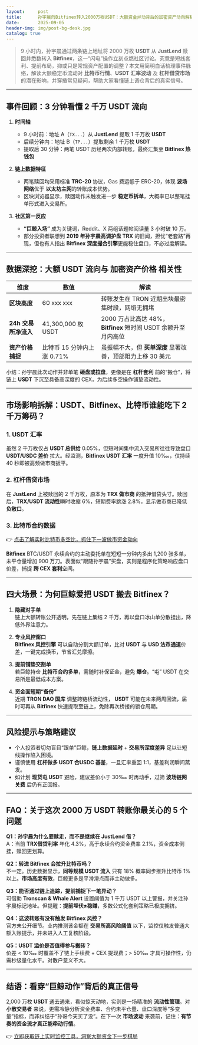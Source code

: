 ```yaml
---
layout:     post
title:      孙宇晨向Bitfinex转入2000万枚USDT：大额资金异动背后的加密资产动向解析
date:       2025-09-05
header-img: img/post-bg-desk.jpg
catalog: true
---
```


> 9 小时内，孙宇晨通过两条链上地址将 2000 万枚 **USDT** 从 **JustLend** 赎回并悉数转入 **Bitfinex**，这一“闪电”操作立刻点燃社区讨论。究竟是短线套利、提前布局，抑或只是常规资产配置的调整？本文用简明白话梳理事件脉络，解读大额稳定币流动对 **比特币行情**、**USDT 汇率波动** 及 **杠杆借贷市场** 的潜在影响，并穿插常见疑问，帮助大家看懂链上调仓背后的真实信号。

---

## 事件回顾：3 分钟看懂 2 千万 USDT 流向

1. **时间轴**  
   - 9 小时前：地址 A（`TX...`）从 **JustLend** 提取 1 千万枚 **USDT**  
   - 后续分钟内：地址 B（`TP...`）提取剩余 1 千万枚 **USDT**  
   - 提取后 30 分钟：两笔 USDT 历经两次内部转账，最终汇集至 **Bitfinex 热钱包**

2. **链上数据特征**  
   - 两笔赎回均采用标准 **TRC-20** 协议，Gas 费远低于 ERC-20，体现 **波场网络**优于 **以太坊主网**的转账成本优势。  
   - 区块浏览器显示，赎回动作未触发进一步 **稳定币拆单**，大概率已以整笔挂单形式进入交易所。

3. **社区第一反应**  
   - **“巨鲸入场”** 成为关键词，Reddit、X 两组话题帖阅读量 3 小时破 10 万。  
   - 部分投资者联想到 **2019 年孙宇晨高调护盘 TRX** 的旧闻，担忧“老套路”再现，但也有人指出 **Bitfinex 深度撮合引擎**更能稳住盘口，不必过度解读。

---

## 数据深挖：大额 USDT 流向与 **加密资产价格** 相关性

| 维度 | 数值 | 解读 |
|---|---|---|
| **区块高度** | 60 xxx xxx | 转账发生在 TRON 近期出块最密集时段，网络无拥堵 |
| **24h 交易所净流入** | 41,300,000 枚 USDT | 2000 万占比高达 48%，**Bitfinex** 短时间 USDT 余额升至月内高位 |
| **资产价格捕捉**  | 比特币 15 分钟内上涨 0.71% | 虽振幅不大，但 **买单深度** 显著改善，顶部阻力上移 30 美元 |

小结：孙宇晨此次动作并非单笔 **砸盘或拉盘**，更像是在 **杠杆套利** 前的“搬仓”，将链上 **USDT** 下沉至具备高深度的 CEX，为后续多空操作铺垫流动性。

---

## 市场影响拆解：USDT、Bitfinex、比特币谁能吃下 2 千万筹码？

### 1. **USDT 汇率**  
虽然 2 千万枚仅占 **USDT 总供给** 0.05%，但短时间集中流入交易所往往导致盘口 **USDT/USDC 差价** 拉大。经监测，**Bitfinex USDT 汇率** 一度升值 10‱，仅持续 40 秒即被高频做市商扳平。

### 2. **杠杆借贷市场**  
在 **JustLend** 上被赎回的 2 千万枚，原本为 **TRX 做市商** 的抵押借贷头寸。赎回后，**TRX/USDT 流动性**瞬时收缩 6%，短期费率跳涨 2.8%，显示做市商已降低 **负敞口**。

### 3. **比特币合约数据**  
👉 [点击了解实时比特币多空比，抓住下一波做市资金动向](https://okxdog.com/)  

**Bitfinex** BTC/USDT 永续合约的主动委托单在短短一分钟内多出 1,200 张多单，未平仓量增加 900 万刀。表面似“跟随孙宇晨”买盘，实则是程序化策略响应盘口价差，捕捉 **跨 CEX 套利**空间。

---

## 四大场景：为何巨鲸爱把 USDT 搬去 **Bitfinex**？

1. **隐藏对手单**  
   链上大额转账公开透明，先在链上集结 2 千万，再以盘口冰山单分散挂出，降低外界注意力。

2. **专业风控窗口**  
   **Bitfinex 风控引擎** 可以自动分割大额订单，比对 **USDT** 与 **USD 法币通道**价差，一键完成换币，节省汇兑摩擦。

3. **提前铺垫交割单**  
   若巨鲸持仓 **比特币合约多单**，需随时补保证金，避免 **爆仓**。“屯” USDT 在交易所是最低成本方案。

4. **资金面短期“备份”**  
   近期 **TRON DAO 国库** 调整跨链桥流动性， **USDT** 可能在未来两周回流，届时可再从 **Bitfinex** 快速提取至链上，免除再次桥接的锁仓周期。

---

## 风险提示与策略建议

- 个人投资者切勿盲目“跟单”巨鲸，**链上数据延时** + **交易所深度差异** 足以让短线操作陷入困境。  
- 谨慎使用 **杠杆做多 USDT 合USDC 基差**，一旦汇率重回 1:1，基差利润瞬间蒸发。  
- 如计划 **现货屯 USDT** 避险，建议差价小于 30‱ 时再动手，过筛 **波场链网关费** 后仍有正回报。

---

## FAQ：关于这次 2000 万 USDT 转账你最关心的 5 个问题

**Q1：孙宇晨为什么要赎走，而不是继续在 JustLend 借？**  
A：当前 **TRX借贷利率** 年化 4.3%，高于永续合约资金费率 2.1%，资金成本倒挂，赎回更划算。

**Q2：转进 **Bitfinex** 会拉升比特币吗？**  
不一定。历史数据显示，**同等规模 USDT 流入** 只有 18% 概率同步推升比特币 1% 以上。**市场高度有效**，巨鲸更多是平滑滑点而非主动做多。

**Q3：能否通过链上追踪，提前捕捉下一笔异动？**  
可借助 **Tronscan & Whale Alert** 设置阈值为 1 千万 USDT 以上警报，并关注孙宇晨标记地址。但提醒：**提前埋伏≠稳赚**，多数公式化套利策略已极度拥挤。

**Q4：这波转账有没有触发 **Bitfinex 风控**？**  
官方未公开细节。业内推测该金额在 **交易所高风险阈值** 以下，监控仅触发普通大额入账提示，并未进入人工复核阶段。

**Q5：USDT 溢价是否值得参与搬砖？**  
价差 < 10‱ 时覆盖不了链上手续费 + CEX 提现费；> 50‱ 才具可操作性，仍需秒级量化水平。对散户意义不大。

---

## 结语：看穿“巨鲸动作”背后的真正信号

2,000 万枚 **USDT** 通去通来，看似惊天动地，实则是一场精准的 **流动性管理**。对 **小散交易者** 来说，更需冷静分析资金费率、合约未平仓量、盘口深度等“多变量”指标，而非纠结于“孙哥今天买了没”。在下一次 **市场波动** 来袭前，记住：**有节奏的资金流才真正能牵动行情**。  

👉 [立即获取链上实时监控工具，洞察大额资金下一步棋局](https://okxdog.com/)